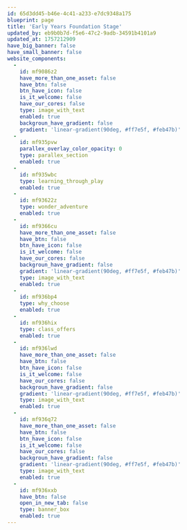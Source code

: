```yaml
---
id: 65d3dd45-b46e-4c41-a233-e7dc9348a175
blueprint: page
title: 'Early Years Foundation Stage'
updated_by: eb9b0b7d-f5e6-47c2-9adb-34591b4101a9
updated_at: 1757212909
have_big_banner: false
have_small_banner: false
website_components:
  -
    id: mf9086z2
    have_more_than_one_asset: false
    have_btn: false
    btn_have_icon: false
    is_it_welcome: false
    have_our_cores: false
    type: image_with_text
    enabled: true
    backgroun_have_gradient: false
    gradient: 'linear-gradient(90deg, #ff7e5f, #feb47b)'
  -
    id: mf935pvw
    parallex_overlay_color_opacity: 0
    type: parallex_section
    enabled: true
  -
    id: mf935wbc
    type: learning_through_play
    enabled: true
  -
    id: mf93622z
    type: wonder_adventure
    enabled: true
  -
    id: mf9366cu
    have_more_than_one_asset: false
    have_btn: false
    btn_have_icon: false
    is_it_welcome: false
    have_our_cores: false
    backgroun_have_gradient: false
    gradient: 'linear-gradient(90deg, #ff7e5f, #feb47b)'
    type: image_with_text
    enabled: true
  -
    id: mf936bp4
    type: why_choose
    enabled: true
  -
    id: mf936hix
    type: class_offers
    enabled: true
  -
    id: mf936lwd
    have_more_than_one_asset: false
    have_btn: false
    btn_have_icon: false
    is_it_welcome: false
    have_our_cores: false
    backgroun_have_gradient: false
    gradient: 'linear-gradient(90deg, #ff7e5f, #feb47b)'
    type: image_with_text
    enabled: true
  -
    id: mf936q72
    have_more_than_one_asset: false
    have_btn: false
    btn_have_icon: false
    is_it_welcome: false
    have_our_cores: false
    backgroun_have_gradient: false
    gradient: 'linear-gradient(90deg, #ff7e5f, #feb47b)'
    type: image_with_text
    enabled: true
  -
    id: mf936xxb
    have_btn: false
    open_in_new_tab: false
    type: banner_box
    enabled: true
---
```

